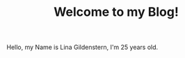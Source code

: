 ﻿---
layout:  post  
title:  "Welcome  to  my Blog!" 
---
Hello, 
my Name is Lina Gildenstern, I'm 25 years old. 
